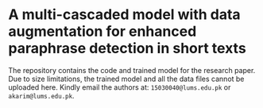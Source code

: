 # A multi-cascaded model with data augmentation for enhanced paraphrase detection in short texts
The repository contains the code and trained model for the research paper. Due to size limitations, the trained model and all the data files cannot be uploaded here. Kindly email the authors at: ``15030040@lums.edu.pk`` or ``akarim@lums.edu.pk``.
